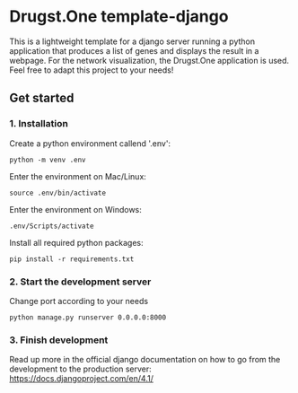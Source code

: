 # Drugst.One template-django

This is a lightweight template for a django server running a python application that produces a list of genes and displays the result in a webpage. For the network visualization, the Drugst.One application is used. Feel free to adapt this project to your needs!

## Get started

### 1. Installation

Create a python environment callend '.env':

`python -m venv .env`


Enter the environment on Mac/Linux:

`source .env/bin/activate`

Enter the environment on Windows:

`.env/Scripts/activate`

Install all required python packages:

`pip install -r requirements.txt`


### 2. Start the development server

Change port according to your needs

`python manage.py runserver 0.0.0.0:8000`

### 3. Finish development

Read up more in the official django documentation on how to go from the development to the production server: https://docs.djangoproject.com/en/4.1/